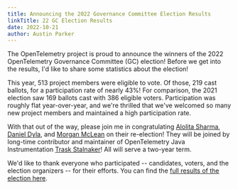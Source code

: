 ```yaml
---
title: Announcing the 2022 Governance Committee Election Results
linkTitle: 22 GC Election Results
date: 2022-10-21
author: Austin Parker
---
```


The OpenTelemetry project is proud to announce the winners of the 2022
OpenTelemetry Governance Committee (GC) election! Before we get into the
results, I'd like to share some statistics about the election!

This year, 513 project members were eligible to vote. Of those, 219 cast
ballots, for a participation rate of nearly 43%! For comparison, the 2021
election saw 169 ballots cast with 386 eligible voters. Participation was 
roughly flat year-over-year, and we're thrilled that we've welcomed so 
many new project members and maintained a high participation rate.

With that out of the way, please join me in congratulating [Alolita
Sharma](https://github.com/alolita), [Daniel Dyla](https://github.com/dyladan),
and [Morgan McLean](https://github.com/mtwo) on their re-election! They will be
joined by long-time contributor and maintainer of OpenTelemetry Java
Instrumentation [Trask Stalnaker](https://github.com/trask)! All will serve
a two-year term.

We'd like to thank everyone who participated -- candidates, voters, and the
election organizers -- for their efforts. You can find the [full results of the
election here](https://vote.heliosvoting.org/helios/elections/76558134-3384-11ed-8688-02871af94755/view).

